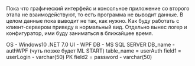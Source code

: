 Пока что графический интерфейс и консольное приложение со второго этапа не взаимодействуют, то есть программа не выводит данные. 
В целом данные пока выводит не так, как нужно. Как буду работать с клиент-сервером приведу в нормальный вид.
Отдельно вынес логер и конфигуратор, ими буду заниматься в ближайшее время.

OS - Windows10
.NET 7.0
UI - WPF
DB - MS SQL SERVER
DB_name - authWPF (чуть позже будет ML START)
table_name = userAuth
    field1 = userLogin - varchar(50) PK
    field2 = password - varchar(50)
    
